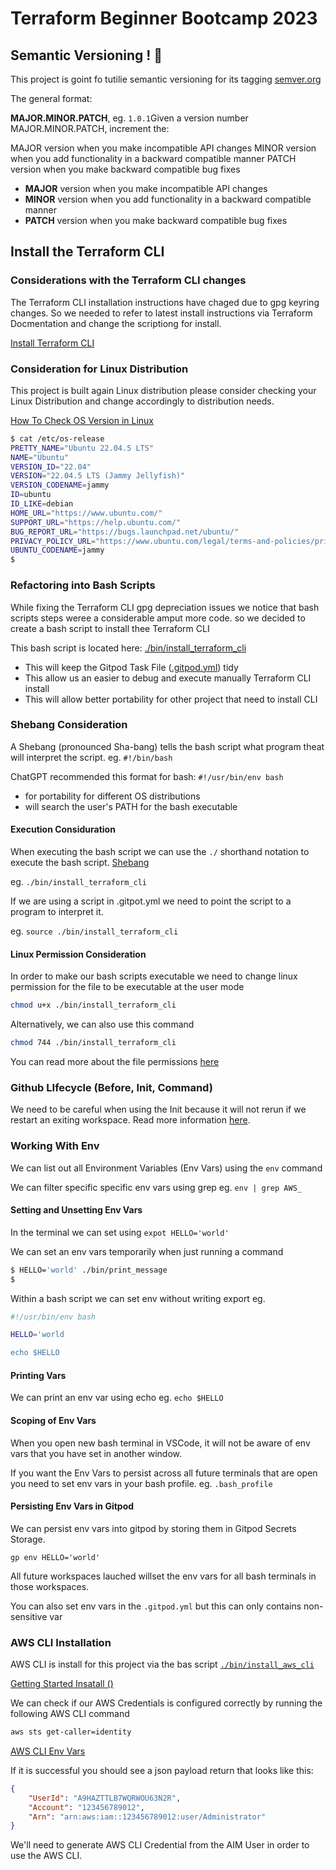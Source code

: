 # Terraform Beginner Bootcamp 2023

## Semantic Versioning ! :mage:

This project is goint fo tutilie semantic versioning for its tagging
[semver.org](https://semver.org)

The general format:

**MAJOR.MINOR.PATCH**, eg. `1.0.1`Given a version number MAJOR.MINOR.PATCH, increment the:

MAJOR version when you make incompatible API changes
MINOR version when you add functionality in a backward compatible manner
PATCH version when you make backward compatible bug fixes
- **MAJOR** version when you make incompatible API changes
- **MINOR** version when you add functionality in a backward compatible manner
- **PATCH** version when you make backward compatible bug fixes

## Install the Terraform CLI

### Considerations with the Terraform CLI changes

The Terraform CLI installation instructions have chaged due to gpg keyring changes. So we needed to refer to latest install instructions via Terraform Docmentation and change the scriptiong for install. 

[Install Terraform CLI](https://developer.hashicorp.com/terraform/tutorials/aws-get-started/install-cli)


### Consideration for Linux Distribution

This project is built again Linux distribution please consider checking your Linux Distribution and change accordingly to distribution needs.

[How To Check OS Version in Linux](https://www.cyberciti.biz/faq/how-to-check-os-version-in-linux-command-line/)

```sh
$ cat /etc/os-release
PRETTY_NAME="Ubuntu 22.04.5 LTS"
NAME="Ubuntu"
VERSION_ID="22.04"
VERSION="22.04.5 LTS (Jammy Jellyfish)"
VERSION_CODENAME=jammy
ID=ubuntu
ID_LIKE=debian
HOME_URL="https://www.ubuntu.com/"
SUPPORT_URL="https://help.ubuntu.com/"
BUG_REPORT_URL="https://bugs.launchpad.net/ubuntu/"
PRIVACY_POLICY_URL="https://www.ubuntu.com/legal/terms-and-policies/privacy-policy"
UBUNTU_CODENAME=jammy
$ 
```
### Refactoring into Bash Scripts

While fixing the Terraform CLI gpg depreciation issues we notice that bash scripts steps weree a considerable amput more code. so we decided to create a bash script to install thee Terraform CLI

This bash script is located here: [./bin/install_terraform_cli](./bin/install_terraform_cli.sh)

- This will keep the Gitpod Task File ([.gitpod.yml](.gitpod.yml)) tidy
- This allow us an easier to debug and execute manually Terraform CLI install
- This will allow better portability for other project that need to install CLI

### Shebang Consideration

A Shebang (pronounced Sha-bang) tells the bash script what program theat will interpret  the script. eg. `#!/bin/bash`

ChatGPT recommended this format for bash: `#!/usr/bin/env bash` 
- for portability for different OS distributions
- will search the user's PATH for the bash executable

#### Execution Considuration

When executing the bash script we can use the `./` shorthand notation to execute the bash script.
[Shebang](https://en.wikipedia.org/wiki/Shebang_(Unix))

eg. `./bin/install_terraform_cli`

If we are using a script in .gitpot.yml we need to point the script to a program to interpret it.

eg. `source ./bin/install_terraform_cli`

#### Linux Permission Consideration

In order to make our bash scripts executable we need to change linux permission for the file to be executable at the user mode

```sh
chmod u+x ./bin/install_terraform_cli
```
Alternatively, we can also use this command
```sh
chmod 744 ./bin/install_terraform_cli
```
You can read more about the file permissions [here](https://en.wikipedia.org/wiki/Chmod)


### Github LIfecycle (Before, Init, Command)

We need to be careful when using the Init because it will not rerun if we restart an exiting workspace. Read more information [here](https://www.gitpod.io/docs/configure/workspaces/tasks).


### Working With Env

We can list out all Environment Variables (Env Vars) using the `env` command

We can filter specific specific env vars using grep eg. `env | grep AWS_`

#### Setting and Unsetting Env Vars

In the terminal we can set using `expot HELLO='world'`

We can set an env vars temporarily when just running a command

```sh
$ HELLO='world' ./bin/print_message
$
```

Within a bash script we can set env without writing export eg.

```sh
#!/usr/bin/env bash

HELLO='world

echo $HELLO
```

#### Printing Vars

We can print an env var using echo eg. `echo $HELLO`

#### Scoping of Env Vars

When you open new bash terminal in VSCode, it will not be aware of env vars that you have set in another window.

If you want the Env Vars to persist across all future terminals that are open you need to set env vars in your bash profile. eg. `.bash_profile`

#### Persisting Env Vars in Gitpod

We can persist env vars into gitpod by storing them in Gitpod Secrets Storage.

```
gp env HELLO='world'
```

All future workspaces lauched willset the env vars for all bash terminals in those workspaces.

You can also set env vars in the `.gitpod.yml` but this can only contains non-sensitive var


### AWS CLI Installation
AWS CLI is install for this project via the bas script [`./bin/install_aws_cli`](./bin/install_aws_cli)

[Getting Started Insatall ()](https://docs.aws.amazon.com/cli/latest/userguide/getting-started-install.html)

We can check if our AWS Credentials is configured correctly by running the following AWS CLI command

```sh
aws sts get-caller=identity
```
[AWS CLI Env Vars](https://docs.aws.amazon.com/cli/latest/userguide/cli-configure-envvars.html)

If it is successful you should see a json payload return that looks like this:

```json
{
    "UserId": "A9HAZTTLB7WQRWOU63N2R",
    "Account": "123456789012",
    "Arn": "arn:aws:iam::123456789012:user/Administrator"
}
```

We'll need to generate AWS CLI Credential from the AIM User in order to use the AWS CLI.